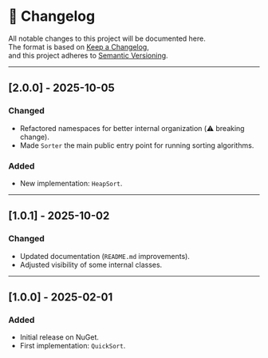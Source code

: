 ﻿# 📑 Changelog

All notable changes to this project will be documented here.  
The format is based on [Keep a Changelog](https://keepachangelog.com/en/1.0.0/),  
and this project adheres to [Semantic Versioning](https://semver.org/).

---

## [2.0.0] - 2025-10-05
### Changed
- Refactored namespaces for better internal organization (⚠️ breaking change).
- Made `Sorter` the main public entry point for running sorting algorithms.

### Added
- New implementation: `HeapSort`.

---

## [1.0.1] - 2025-10-02
### Changed
- Updated documentation (`README.md` improvements).
- Adjusted visibility of some internal classes.

---

## [1.0.0] - 2025-02-01
### Added
- Initial release on NuGet.
- First implementation: `QuickSort`.
